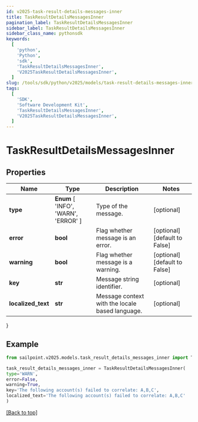 ```yaml
---
id: v2025-task-result-details-messages-inner
title: TaskResultDetailsMessagesInner
pagination_label: TaskResultDetailsMessagesInner
sidebar_label: TaskResultDetailsMessagesInner
sidebar_class_name: pythonsdk
keywords:
  [
    'python',
    'Python',
    'sdk',
    'TaskResultDetailsMessagesInner',
    'V2025TaskResultDetailsMessagesInner',
  ]
slug: /tools/sdk/python/v2025/models/task-result-details-messages-inner
tags:
  [
    'SDK',
    'Software Development Kit',
    'TaskResultDetailsMessagesInner',
    'V2025TaskResultDetailsMessagesInner',
  ]
---
```


# TaskResultDetailsMessagesInner

## Properties

| Name | Type | Description | Notes |
| --- | --- | --- | --- |
| **type** | **Enum** [ 'INFO', 'WARN', 'ERROR' ] | Type of the message. | [optional] |
| **error** | **bool** | Flag whether message is an error. | [optional] [default to False] |
| **warning** | **bool** | Flag whether message is a warning. | [optional] [default to False] |
| **key** | **str** | Message string identifier. | [optional] |
| **localized_text** | **str** | Message context with the locale based language. | [optional] |

}

## Example

```python
from sailpoint.v2025.models.task_result_details_messages_inner import TaskResultDetailsMessagesInner

task_result_details_messages_inner = TaskResultDetailsMessagesInner(
type='WARN',
error=False,
warning=True,
key='The following account(s) failed to correlate: A,B,C',
localized_text='The following account(s) failed to correlate: A,B,C'
)

```

[[Back to top]](#)
